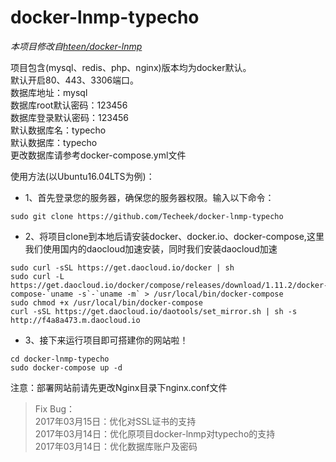 # docker-lnmp-typecho
*本项目修改自[hteen/docker-lnmp](https://github.com/hteen/docker-lnmp)*

项目包含(mysql、redis、php、nginx)版本均为docker默认。  
默认开启80、443、3306端口。  
数据库地址：mysql  
数据库root默认密码：123456  
数据库登录默认密码：123456  
默认数据库名：typecho  
默认数据库：typecho  
更改数据库请参考docker-compose.yml文件  

使用方法(以Ubuntu16.04LTS为例)：
* 1、首先登录您的服务器，确保您的服务器权限。输入以下命令：
```linux
sudo git clone https://github.com/Techeek/docker-lnmp-typecho
```
* 2、将项目clone到本地后请安装docker、docker.io、docker-compose,这里我们使用国内的daocloud加速安装，同时我们安装daocloud加速
```linux
sudo curl -sSL https://get.daocloud.io/docker | sh
sudo curl -L https://get.daocloud.io/docker/compose/releases/download/1.11.2/docker-compose-`uname -s`-`uname -m` > /usr/local/bin/docker-compose
sudo chmod +x /usr/local/bin/docker-compose
curl -sSL https://get.daocloud.io/daotools/set_mirror.sh | sh -s http://f4a8a473.m.daocloud.io
```

* 3、接下来运行项目即可搭建你的网站啦！
```linux
cd docker-lnmp-typecho
sudo docker-compose up -d
```
注意：部署网站前请先更改Nginx目录下nginx.conf文件

> Fix Bug：  
2017年03月15日：优化对SSL证书的支持  
2017年03月14日：优化原项目docker-lnmp对typecho的支持  
2017年03月14日：优化数据库账户及密码


